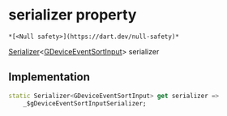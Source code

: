 


# serializer property




    *[<Null safety>](https://dart.dev/null-safety)*




[Serializer](https://pub.dev/documentation/built_value/8.1.4/serializer/Serializer-class.html)&lt;[GDeviceEventSortInput](../../third_party_yonomi_graphql_schema___generated___schema.docs.schema.gql/GDeviceEventSortInput-class.md)> serializer
  







## Implementation

```dart
static Serializer<GDeviceEventSortInput> get serializer =>
    _$gDeviceEventSortInputSerializer;
```








